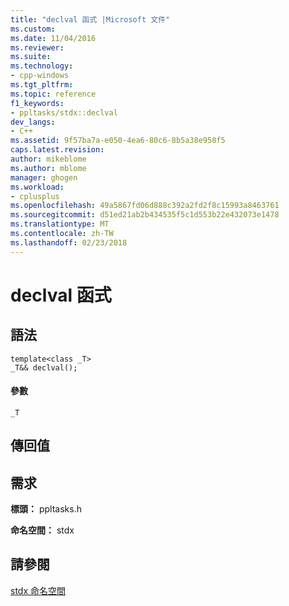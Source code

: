 ```yaml
---
title: "declval 函式 |Microsoft 文件"
ms.custom: 
ms.date: 11/04/2016
ms.reviewer: 
ms.suite: 
ms.technology:
- cpp-windows
ms.tgt_pltfrm: 
ms.topic: reference
f1_keywords:
- ppltasks/stdx::declval
dev_langs:
- C++
ms.assetid: 9f57ba7a-e050-4ea6-80c6-8b5a38e958f5
caps.latest.revision: 
author: mikeblome
ms.author: mblome
manager: ghogen
ms.workload:
- cplusplus
ms.openlocfilehash: 49a5867fd06d888c392a2fd2f8c15993a8463761
ms.sourcegitcommit: d51ed21ab2b434535f5c1d553b22e432073e1478
ms.translationtype: MT
ms.contentlocale: zh-TW
ms.lasthandoff: 02/23/2018
---
```

# <a name="declval-function"></a>declval 函式
## <a name="syntax"></a>語法  
  
```
template<class _T>
_T&& declval();
```  
  
#### <a name="parameters"></a>參數  
 `_T`  
  
## <a name="return-value"></a>傳回值  
  
## <a name="requirements"></a>需求  
 **標頭：** ppltasks.h  
  
 **命名空間：** stdx  
  
## <a name="see-also"></a>請參閱  
 [stdx 命名空間](stdx-namespace.md)
